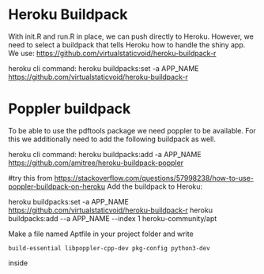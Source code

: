 # Heroku Buildpack
With init.R and run.R in place, we can push directly to Heroku.
However, we need to select a buildpack that tells Heroku how to handle the shiny app.
We use: https://github.com/virtualstaticvoid/heroku-buildpack-r

heroku cli command:
heroku buildpacks:set -a APP_NAME https://github.com/virtualstaticvoid/heroku-buildpack-r

# Poppler buildpack 
To be able to use the pdftools package we need poppler to be available.
For this we additionally need to add the following buildpack as well.

heroku cli command:
heroku buildpacks:add -a APP_NAME https://github.com/amitree/heroku-buildpack-poppler

#try this from https://stackoverflow.com/questions/57998238/how-to-use-poppler-buildpack-on-heroku
Add the buildpack to Heroku:

heroku buildpacks:set -a APP_NAME https://github.com/virtualstaticvoid/heroku-buildpack-r
heroku buildpacks:add --a APP_NAME --index 1 heroku-community/apt

Make a file named Aptfile in your project folder and write 

	build-essential libpoppler-cpp-dev pkg-config python3-dev 

inside